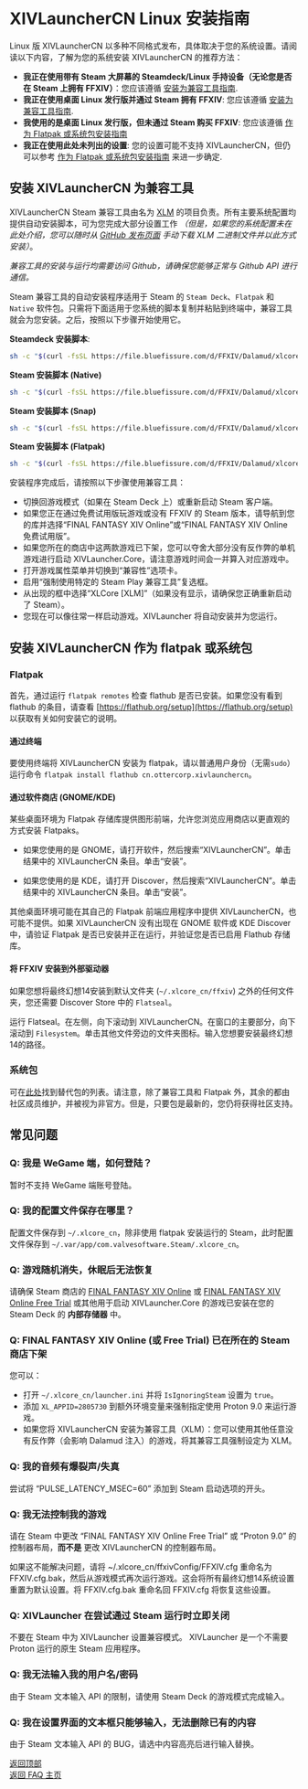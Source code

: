 # XIVLauncherCN Linux 安装指南

Linux 版 XIVLauncherCN 以多种不同格式发布，具体取决于您的系统设置。请阅读以下内容，了解为您的系统安装 XIVLauncherCN 的推荐方法：

- **我正在使用带有 Steam 大屏幕的 Steamdeck/Linux 手持设备（无论您是否在 Steam 上拥有 FFXIV）**：您应该遵循 [安装为兼容工具指南](#安装-xivlaunchercn-为兼容工具).
- **我正在使用桌面 Linux 发行版并通过 Steam 拥有 FFXIV**: 您应该遵循 [安装为兼容工具指南](#安装-xivlaunchercn-为兼容工具).
- **我使用的是桌面 Linux 发行版，但未通过 Steam 购买 FFXIV**: 您应该遵循 [作为 Flatpak 或系统包安装指南](#安装-xivlaunchercn-作为-flatpak-或系统包)
- **我正在使用此处未列出的设置**: 您的设置可能不支持 XIVLauncherCN，但仍可以参考 [作为 Flatpak 或系统包安装指南](#安装-xivlaunchercn-作为-flatpak-或系统包) 来进一步确定.

## 安装 XIVLauncherCN 为兼容工具

XIVLauncherCN Steam 兼容工具由名为 [XLM](https://github.com/Blooym/XLM) 的项目负责。所有主要系统配置均提供自动安装脚本，可为您完成大部分设置工作 *（但是，如果您的系统配置未在此处介绍，您可以随时从 [GitHub 发布页面](https://github.com/Blooym/xlm/releases/latest) 手动下载 XLM 二进制文件并以此方式安装）*。

*兼容工具的安装与运行均需要访问 Github，请确保您能够正常与 Github API 进行通信。*

Steam 兼容工具的自动安装程序适用于 Steam 的 `Steam Deck`、`Flatpak` 和 `Native` 软件包。只需将下面适用于您系统的脚本复制并粘贴到终端中，兼容工具就会为您安装。之后，按照以下步骤开始使用它。

**Steamdeck 安装脚本**:

```sh
sh -c "$(curl -fsSL https://file.bluefissure.com/d/FFXIV/Dalamud/xlcore/xlm/install-steamdeck-cn.sh)"
```

**Steam 安装脚本 (Native)**
```sh
sh -c "$(curl -fsSL https://file.bluefissure.com/d/FFXIV/Dalamud/xlcore/xlm/install-native-cn.sh)"
```

**Steam 安装脚本 (Snap)**
```sh
sh -c "$(curl -fsSL https://file.bluefissure.com/d/FFXIV/Dalamud/xlcore/xlm/install-snap-cn.sh)"
```

**Steam 安装脚本 (Flatpak)**
```sh
sh -c "$(curl -fsSL https://file.bluefissure.com/d/FFXIV/Dalamud/xlcore/xlm/install-flatpak-cn.sh)"
```

安装程序完成后，请按照以下步骤使用兼容工具：
- 切换回游戏模式（如果在 Steam Deck 上）或重新启动 Steam 客户端。
- 如果您正在通过免费试用版玩游戏或没有 FFXIV 的 Steam 版本，请导航到您的库并选择“FINAL FANTASY XIV Online”或“FINAL FANTASY XIV Online 免费试用版”。
- 如果您所在的商店中这两款游戏已下架，您可以夺舍大部分没有反作弊的单机游戏进行启动 XIVLauncher.Core，请注意游戏时间会一并算入对应游戏中。
- 打开游戏属性菜单并切换到“兼容性”选项卡。
- 启用“强制使用特定的 Steam Play 兼容工具”复选框。
- 从出现的框中选择“XLCore [XLM]”（如果没有显示，请确保您正确重新启动了 Steam）。
- 您现在可以像往常一样启动游戏。XIVLauncher 将自动安装并为您运行。

## 安装 XIVLauncherCN 作为 flatpak 或系统包

### Flatpak

首先，通过运行 `flatpak remotes` 检查 flathub 是否已安装。如果您没有看到 flathub 的条目，请查看 [https://flathub.org/setup](https://flathub.org/setup) 以获取有关如何安装它的说明。

#### 通过终端

要使用终端将 XIVLauncherCN 安装为 flatpak，请以普通用户身份（无需`sudo`）运行命令 `flatpak install flathub cn.ottercorp.xivlaunchercn`。

#### 通过软件商店 (GNOME/KDE)

某些桌面环境为 Flatpak 存储库提供图形前端，允许您浏览应用商店以更直观的方式安装 Flatpaks。

- 如果您使用的是 GNOME，请打开软件，然后搜索“XIVLauncherCN”。单击结果中的 XIVLauncherCN 条目。单击“安装”。

- 如果您使用的是 KDE，请打开 Discover，然后搜索“XIVLauncherCN”。单击结果中的 XIVLauncherCN 条目。单击“安装”。

其他桌面环境可能在其自己的 Flatpak 前端应用程序中提供 XIVLauncherCN，也可能不提供。如果 XIVLauncherCN 没有出现在 GNOME 软件或 KDE Discover 中，请验证 Flatpak 是否已安装并正在运行，并验证您是否已启用 Flathub 存储库。

#### 将 FFXIV 安装到外部驱动器

如果您想将最终幻想14安装到默认文件夹 (`~/.xlcore_cn/ffxiv`) 之外的任何文件夹，您还需要 Discover Store 中的 `Flatseal`。

运行 Flatseal。在左侧，向下滚动到 XIVLauncherCN。在窗口的主要部分，向下滚动到 `Filesystem`。单击其他文件旁边的文件夹图标。输入您想要安装最终幻想14的路径。

### 系统包

可在[此处](https://github.com/ottercorp/XIVLauncher.Core?tab=readme-ov-file#%E5%88%86%E5%8F%91)找到替代包的列表。请注意，除了兼容工具和 Flatpak 外，其余的都由社区成员维护，并被视为非官方。但是，只要包是最新的，您仍将获得社区支持。

## 常见问题

### Q: 我是 WeGame 端，如何登陆？

暂时不支持 WeGame 端账号登陆。

### Q: 我的配置文件保存在哪里？

配置文件保存到 `~/.xlcore_cn`，除非使用 flatpak 安装运行的 Steam，此时配置文件保存到 `~/.var/app/com.valvesoftware.Steam/.xlcore_cn`。

### Q: 游戏随机消失，休眠后无法恢复

请确保 Steam 商店的 [FINAL FANTASY XIV Online](https://store.steampowered.com/app/39210/FINAL_FANTASY_XIV_Online/) 或 [FINAL FANTASY XIV Online Free Trial](https://store.steampowered.com/app/312060/FINAL_FANTASY_XIV_Online_Free_Trial/) 或其他用于启动 XIVLauncher.Core 的游戏已安装在您的 Steam Deck 的 **内部存储器** 中。

### Q: FINAL FANTASY XIV Online (或 Free Trial) 已在所在的 Steam 商店下架

您可以：
- 打开 `~/.xlcore_cn/launcher.ini` 并将 `IsIgnoringSteam` 设置为 `true`。
- 添加 `XL_APPID=2805730` 到额外环境变量来强制指定使用 Proton 9.0 来运行游戏。
- 如果您将 XIVLauncherCN 安装为兼容工具（XLM）：您可以使用其他任意没有反作弊（会影响 Dalamud 注入）的游戏，将其兼容工具强制设定为 XLM。

### Q: 我的音频有爆裂声/失真

尝试将 “PULSE_LATENCY_MSEC=60” 添加到 Steam 启动选项的开头。

### Q: 我无法控制我的游戏

请在 Steam 中更改 “FINAL FANTASY XIV Online Free Trial” 或 “Proton 9.0” 的控制器布局，**而不是** 更改 XIVLauncherCN 的控制器布局。

如果这不能解决问题，请将 ~/.xlcore_cn/ffxivConfig/FFXIV.cfg 重命名为 FFXIV.cfg.bak，然后从游戏模式再次运行游戏。这会将所有最终幻想14系统设置重置为默认设置。将 FFXIV.cfg.bak 重命名回 FFXIV.cfg 将恢复这些设置。

### Q: XIVLauncher 在尝试通过 Steam 运行时立即关闭

不要在 Steam 中为 XIVLauncher 设置兼容模式。 XIVLauncher 是一个不需要 Proton 运行的原生 Steam 应用程序。

### Q: 我无法输入我的用户名/密码

由于 Steam 文本输入 API 的限制，请使用 Steam Deck 的游戏模式完成输入。

### Q: 我在设置界面的文本框只能够输入，无法删除已有的内容

由于 Steam 文本输入 API 的 BUG，请选中内容高亮后进行输入替换。


[返回顶部](#安装)\
<a href="{{ site.github.baseurl }}/">返回 FAQ 主页</a>
